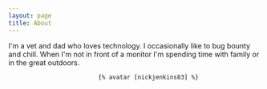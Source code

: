```yaml
---
layout: page
title: About
---
```


I'm a vet and dad who loves technology. I occasionally like to bug bounty and chill. When I'm not in front of a monitor I'm spending time with family or in the great outdoors.
                             

                             {% avatar [nickjenkins83] %}